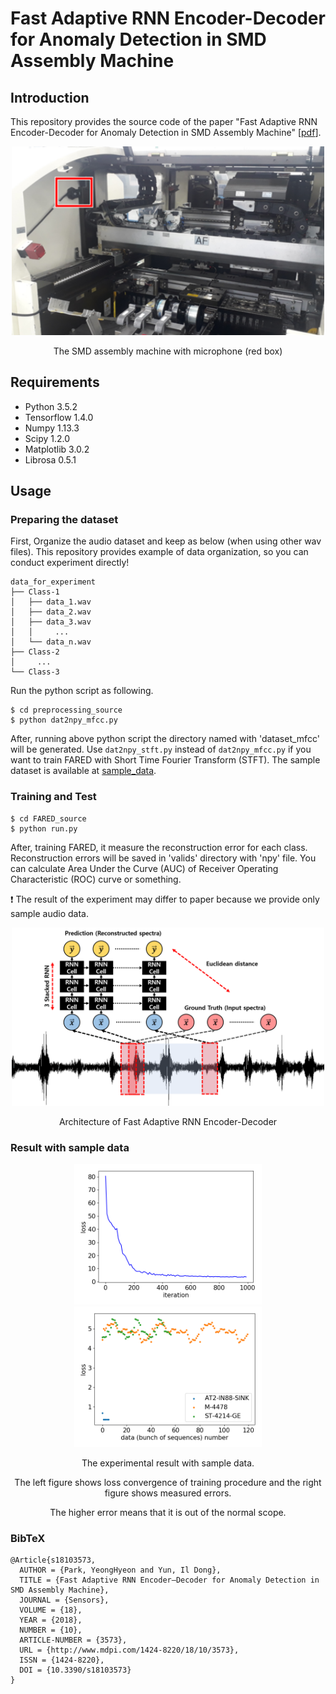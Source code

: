 Fast Adaptive RNN Encoder-Decoder for Anomaly Detection in SMD Assembly Machine
=====

## Introduction
This repository provides the source code of the paper "Fast Adaptive RNN Encoder-Decoder for Anomaly Detection in SMD Assembly Machine"
[<a href="https://www.mdpi.com/1424-8220/18/10/3573/pdf">pdf</a>].

<div align="center">
  <img src="./figures/microphone.png" width="500">  
  <p>The SMD assembly machine with microphone (red box)</p>
</div>


## Requirements
* Python 3.5.2  
* Tensorflow 1.4.0  
* Numpy 1.13.3  
* Scipy 1.2.0  
* Matplotlib 3.0.2  
* Librosa 0.5.1


## Usage
### Preparing the dataset
First, Organize the audio dataset and keep as below (when using other wav files). This repository provides example of data organization, so you can conduct experiment directly!
```
data_for_experiment
├── Class-1
│   ├── data_1.wav
│   ├── data_2.wav
│   ├── data_3.wav
│   │     ...
│   └── data_n.wav
├── Class-2
│     ...
└── Class-3
```
Run the python script as following.  
```
$ cd preprocessing_source
$ python dat2npy_mfcc.py
```
After, running above python script the directory named with 'dataset_mfcc' will be generated. Use `dat2npy_stft.py` instead of `dat2npy_mfcc.py` if you want to train FARED with Short Time Fourier Transform (STFT). The sample dataset is available at [sample_data](https://github.com/YeongHyeon/FARED_for_Anomaly_Detection/tree/master/sample_data).

### Training and Test
```
$ cd FARED_source
$ python run.py
```
After, training FARED, it measure the reconstruction error for each class. Reconstruction errors will be saved in 'valids' directory with 'npy' file. You can calculate Area Under the Curve (AUC) of Receiver Operating Characteristic (ROC) curve or something.  


:exclamation: The result of the experiment may differ to paper because we provide only sample audio data.

<div align="center">
  <img src="./figures/model.png" width="500">  
  <p>Architecture of Fast Adaptive RNN Encoder-Decoder</p>  
</div>

### Result with sample data
<div align="center">
  <img src="./figures/loss_sparse-ver.png" width="300"><img src="./figures/compare_loss.png" width="300">  
  <p>The experimental result with sample data.</p>
  <p>The left figure shows loss convergence of training procedure and the right figure shows measured errors.</p>
  <p>The higher error means that it is out of the normal scope.</p>  
</div>


### BibTeX
```
@Article{s18103573,
  AUTHOR = {Park, YeongHyeon and Yun, Il Dong},
  TITLE = {Fast Adaptive RNN Encoder–Decoder for Anomaly Detection in SMD Assembly Machine},
  JOURNAL = {Sensors},
  VOLUME = {18},
  YEAR = {2018},
  NUMBER = {10},
  ARTICLE-NUMBER = {3573},
  URL = {http://www.mdpi.com/1424-8220/18/10/3573},
  ISSN = {1424-8220},
  DOI = {10.3390/s18103573}
}
```
